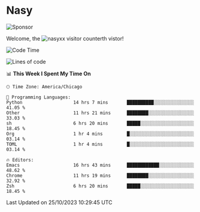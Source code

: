 # Nasy

<!--
<p align="center">
<img height="200" src="https://github-readme-stats.vercel.app/api?username=nasyxx&count_private=true&show_icons=true&theme=dracula&include_all_commits=true"/>
<img height="200" src="https://github-readme-stats.vercel.app/api/top-langs/?username=nasyxx&theme=dracula&hide=html,jupyter+notebook&count_private=true&show_icons=true"/>
</p>

  
----------------
-->

![Sponsor](https://img.shields.io/static/v1.svg?label=Sponsor&message=%E2%9D%A4&logo=GitHub&style=flat&color=pink)
 
Welcome, the ![nasyxx visitor counter](https://count.getloli.com/get/@nasyxx?theme=rule34)th vistor!
 
<!--START_SECTION:waka-->
![Code Time](http://img.shields.io/badge/Code%20Time-3%2C856%20hrs%203%20mins-blue)

![Lines of code](https://img.shields.io/badge/From%20Hello%20World%20I%27ve%20Written-6.3%20million%20lines%20of%20code-blue)

📊 **This Week I Spent My Time On** 

```text
🕑︎ Time Zone: America/Chicago

💬 Programming Languages: 
Python                   14 hrs 7 mins       ██████████░░░░░░░░░░░░░░░   41.05 % 
Other                    11 hrs 21 mins      ████████░░░░░░░░░░░░░░░░░   33.03 % 
sh                       6 hrs 20 mins       █████░░░░░░░░░░░░░░░░░░░░   18.45 % 
Org                      1 hr 4 mins         █░░░░░░░░░░░░░░░░░░░░░░░░   03.14 % 
TOML                     1 hr 4 mins         █░░░░░░░░░░░░░░░░░░░░░░░░   03.14 % 

🔥 Editors: 
Emacs                    16 hrs 43 mins      ████████████░░░░░░░░░░░░░   48.62 % 
Chrome                   11 hrs 19 mins      ████████░░░░░░░░░░░░░░░░░   32.92 % 
Zsh                      6 hrs 20 mins       █████░░░░░░░░░░░░░░░░░░░░   18.45 % 
```


 Last Updated on 25/10/2023 10:29:45 UTC
<!--END_SECTION:waka-->

<!-- ![visitors](https://visitor-badge.laobi.icu/badge?page_id=nasyxx.nasyxx) -->
